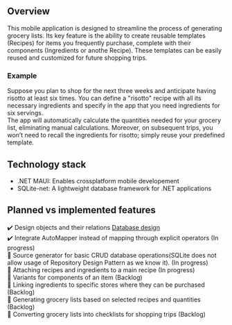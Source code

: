 ## Overview
This mobile application is designed to streamline the process of generating grocery lists. Its key feature is the ability to create reusable templates (Recipes) for items you frequently purchase, complete with their components (Ingredients or anothe Recipe). 
These templates can be easily reused and customized for future shopping trips.

### Example
Suppose you plan to shop for the next three weeks and anticipate having risotto at least six times. You can define a "risotto" recipe with all its necessary ingredients and specify in the app that you need ingredients for six servings. \
The app will automatically calculate the quantities needed for your grocery list, eliminating manual calculations. Moreover, on subsequent trips, you won’t need to recall the ingredients for risotto; simply reuse your predefined template.

## Technology stack
- .NET MAUI: Enables crossplatform mobile developement
- SQLite-net: A lightweight database framework for .NET applications

## Planned vs implemented features
:heavy_check_mark: Design objects and their relations [Database design](https://ibb.co/jwQ3Yjt) <br>
:heavy_check_mark: Integrate AutoMapper instead of mapping through explicit operators (In progress) <br>
:hammer: Source generator for basic CRUD database operations(SQLite does not allow usage of Repository Design Pattern as we know it). (In progress) <br>
:large_blue_diamond: Attaching recipes and ingredients to a main recipe (In progress) <br>
:large_blue_diamond: Variants for components of an item (Backlog) <br>
:large_blue_diamond: Linking ingredients to specific stores where they can be purchased (Backlog) <br>
:large_blue_diamond: Generating grocery lists based on selected recipes and quantities (Backlog) <br>
:large_blue_diamond: Converting grocery lists into checklists for shopping trips (Backlog) <br>
